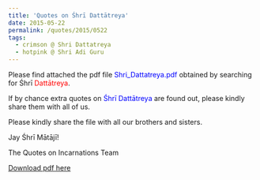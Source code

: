 ```yaml
---
title: 'Quotes on Śhrī Dattātreya'
date: 2015-05-22
permalink: /quotes/2015/0522
tags:
  - crimson @ Shri Dattatreya
  - hotpink @ Shri Adi Guru 
---
```


Please find attached the pdf file <font color="blue">Shri_Dattatreya.pdf</font> obtained by searching for Śhrī <font color="red">Dattātreya</font>.   

If by chance extra quotes on <font color="blue">Śhrī Dattātreya</font> are found out, please kindly share them with all of us.  

Please kindly share the file with all our brothers and sisters.  

Jay Śhrī Mātājī!  

The Quotes on Incarnations Team  

[Download pdf here](http://seven-teams.github.io/files/Shri_Dattatreya.pdf)